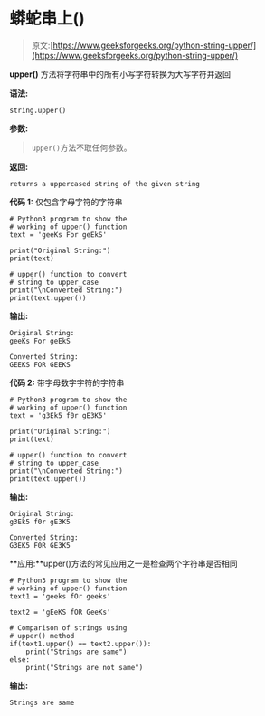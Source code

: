 # 蟒蛇串上()

> 原文:[https://www.geeksforgeeks.org/python-string-upper/](https://www.geeksforgeeks.org/python-string-upper/)

**upper()** 方法将字符串中的所有小写字符转换为大写字符并返回

**语法:**

```
string.upper()

```

**参数:**

> `upper()`方法不取任何参数。

**返回:**

```
returns a uppercased string of the given string

```

**代码 1:** 仅包含字母字符的字符串

```
# Python3 program to show the
# working of upper() function
text = 'geeKs For geEkS'

print("Original String:")
print(text)

# upper() function to convert 
# string to upper_case
print("\nConverted String:")
print(text.upper())
```

**输出:**

```
Original String:
geeKs For geEkS

Converted String:
GEEKS FOR GEEKS
```

**代码 2:** 带字母数字字符的字符串

```
# Python3 program to show the
# working of upper() function
text = 'g3Ek5 f0r gE3K5'

print("Original String:")
print(text)

# upper() function to convert 
# string to upper_case
print("\nConverted String:")
print(text.upper())
```

**输出:**

```
Original String:
g3Ek5 f0r gE3K5

Converted String:
G3EK5 F0R GE3K5

```

**应用:**upper()方法的常见应用之一是检查两个字符串是否相同

```
# Python3 program to show the
# working of upper() function
text1 = 'geeks fOr geeks'

text2 = 'gEeKS fOR GeeKs'

# Comparison of strings using 
# upper() method
if(text1.upper() == text2.upper()):
    print("Strings are same")
else: 
    print("Strings are not same")
```

**输出:**

```
Strings are same
```